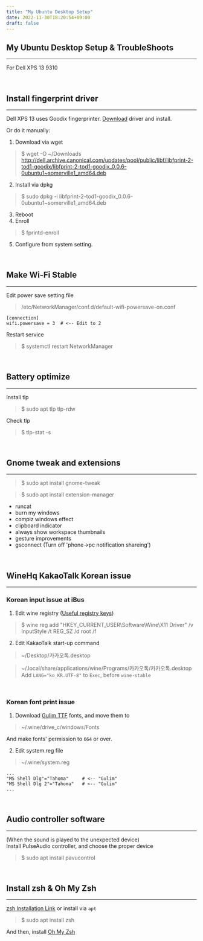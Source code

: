 ```yaml
---
title: "My Ubuntu Desktop Setup"
date: 2022-11-30T18:20:54+09:00
draft: false
---
```


## My Ubuntu Desktop Setup & TroubleShoots
---
For Dell XPS 13 9310  

&nbsp;
## Install fingerprint driver
---
Dell XPS 13 uses Goodix fingerprinter. 
[Download](http://dell.archive.canonical.com/updates/pool/public/libf/libfprint-2-tod1-goodix/) driver and install.

Or do it manually:  
1. Download via wget
> $ wget -O ~/Downloads http://dell.archive.canonical.com/updates/pool/public/libf/libfprint-2-tod1-goodix/libfprint-2-tod1-goodix_0.0.6-0ubuntu1~somerville1_amd64.deb
2. Install via dpkg
> $ sudo dpkg -i libfprint-2-tod1-goodix_0.0.6-0ubuntu1~somerville1_amd64.deb
3. Reboot
4. Enroll
> $ fprintd-enroll
5. Configure from system setting.

&nbsp;
## Make Wi-Fi Stable
---
Edit power save setting file
>/etc/NetworkManager/conf.d/default-wifi-powersave-on.conf
```
[connection]
wifi.powersave = 3  # <-- Edit to 2
```

Restart service
> $ systemctl restart NetworkManager

&nbsp;
## Battery optimize
---
Install tlp
> $ sudo apt tlp tlp-rdw

Check tlp
> $ tlp-stat -s

&nbsp;
## Gnome tweak and extensions
---
> $ sudo apt install gnome-tweak

> $ sudo apt install extension-manager

* runcat
* burn my windows
* compiz windows effect
* clipboard indicator
* always show workspace thumbnails
* gesture improvements
* gsconnect (Turn off 'phone->pc notification shareing')

&nbsp;
## WineHq KakaoTalk Korean issue
---
### Korean input issue at iBus
1. Edit wine registry ([Useful registry keys](https://wiki.winehq.org/Useful_Registry_Keys))
> $ wine reg add "HKEY_CURRENT_USER\Software\Wine\X11 Driver" /v InputStyle /t REG_SZ /d root /f

2. Edit KakaoTalk start-up command  
> ~/Desktop/카카오톡.desktop

> ~/.local/share/applications/wine/Programs/카카오톡/카카오톡.desktop
Add `LANG="ko_KR.UTF-8"` to `Exec`, before `wine-stable`


&nbsp;
### Korean font print issue
1. Download [Gulim TTF](https://www.google.com/search?q=gulim+ttf&oq=gulim+ttf) fonts, and move them to 
> ~/.wine/drive_c/windows/Fonts

And make fonts' permission to `664` or over.

2. Edit system.reg file
> ~/.wine/system.reg
```
...
"MS Shell Dlg"="Tahoma"     # <-- "Gulim"
"MS Shell Dlg 2"="Tahoma"   # <-- "Gulim"
...
```

&nbsp;
## Audio controller software
---
(When the sound is played to the unexpected device)  
Install PulseAudio controller, and choose the proper device
> $ sudo apt install pavucontrol

&nbsp;
## Install zsh & Oh My Zsh
---
 [zsh Installation Link](https://github.com/ohmyzsh/ohmyzsh/wiki/Installing-ZSH) or install via `apt`
> $ sudo apt install zsh

And then, install [Oh My Zsh](https://github.com/ohmyzsh/ohmyzsh)